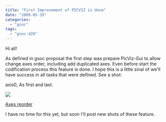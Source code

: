 ```yaml
---
title: "First Improvement of PICVIZ is done"
date: "2009-05-19"
categories: 
  - "gsoc"
tags: 
  - "gsoc-d20"
---
```


Hi all!

  

As defined in gsoc proposal the first step was prepare PicViz-Gui to allow change axes order, including add duplicated axes. Even before start the codification process this feature is done. I hope this is a little sinal of we'll have success in all tasks that were defined. See a shot:

  

axis0, As first and last.

  

![](images/moz-screenshot.jpg)

  

[](http://www.las.ic.unicamp.br/~gabriel/pub/picviz/Captura_de_tela.png "PicViz axes reorder")[Axes reorder](http://www.las.ic.unicamp.br/~gabriel/pub/picviz/Captura_de_tela.png)

  

I have no time for this yet, but soon I'll post new shots of these feature.
